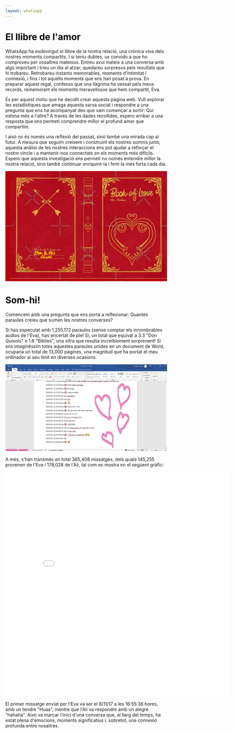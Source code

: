 ```yaml
---
layout: whatsapp
---
```


# <span style="color: #000000;">El llibre de l'amor</span>
<div>
<p>
WhatsApp ha esdevingut el llibre de la nostra relació, una crònica viva dels nostres moments compartits. I si teniu dubtes, us convido a que ho comproveu per vosaltres mateixos. Entreu avui mateix a una conversa amb algú important i trieu un dia al atzar; quedareu sorpresos pels resultats que hi trobareu. Retrobareu instants memorables, moments d'intimitat i connexió, i fins i tot aquells moments que ens han posat a prova. En preparar aquest regal, confesso que una llàgrima ha vessat pels meus records, rememorant els moments meravellosos que hem compartit, Eva.
</p>
<p>
És per aquest motiu que he decidit crear aquesta pàgina web. Vull explorar les estadístiques que amaga aquesta xarxa social i respondre a una pregunta que ens ha acompanyat des que vam començar a sortir: Qui estima més a l'altre? A través de les dades recollides, espero arribar a una resposta que ens permeti comprendre millor el profund amor que compartim.
</p>
<p>
I això no és només una reflexió del passat, sinó també una mirada cap al futur. A mesura que seguim creixent i construint els nostres somnis junts, aquesta anàlisi de les nostres interaccions ens pot ajudar a reforçar el nostre vincle i a mantenir-nos connectats en els moments més difícils. Espero que aquesta investigació ens permeti no només entendre millor la nostra relació, sinó també continuar enriquint-la i fent-la més forta cada dia.
</p>
<p>
</p>
</div>

<div style="text-align: center;">
  <img src="assets/img/Book of Love.jpg" alt="Grouping is an important step to make things simpler">
</div>




# <span style="color: #000000;">Som-hi!</span>

<div>
<p>
Comencem amb una pregunta que ens porta a reflexionar: Quantes paraules creieu que sumen les nostres converses?
</p>
<p>
Si has especulat amb 1,255,172 paraules (sense comptar els innombrables audios de l'Eva), has encertat de ple! Sí, un total que equival a 3.3 "Don Quixots" o 1.6 "Bíblies", una xifra que resulta increïblement sorprenent! Si ens imaginéssim totes aquestes paraules unides en un document de Word, ocuparia un total de 13,000 pàgines, una magnitud que ha portat el meu ordinador al seu límit en diverses ocasions.
</p>
<p>
</p>
<div style="text-align: center;">
  <img src="assets/img/Words_chat_ninos.png" alt="Grouping is an important step to make things simpler">
</div>
<p>
</p>
<p>
A més, s'han transmès en total 365,408 missatges, dels quals 145,255 provenen de l'Eva i 178,028 de l'Ali, tal com es mostra en el següent gràfic:
<div style="text-align: center; margin: 0 auto;">
  <!-- Replace the following line with your actual graph code -->
  <iframe src="assets/plots/Message_Words.html" width="700" height="700" frameborder="0" style="display: block; margin: 0 auto;"></iframe>
</div>
</p>
<p>
El primer missatge enviat per l'Eva va ser el 8/11/17 a les 16:55:36 hores, amb un tendre "Huaa", mentre que l'Ali va respondre amb un alegre "hahaha". Això va marcar l'inici d'una conversa que, al llarg del temps, ha estat plena d'emocions, moments significatius i, sobretot, una connexió profunda entre nosaltres.
</p>
<p>
</p>
</div>

